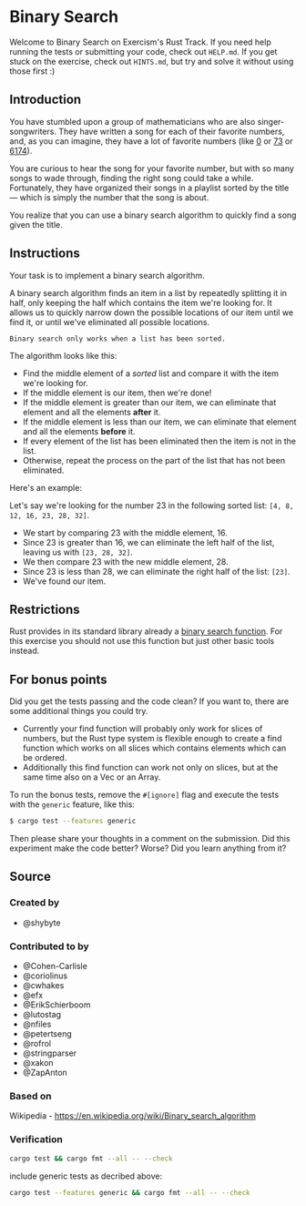 # Binary Search

Welcome to Binary Search on Exercism's Rust Track.
If you need help running the tests or submitting your code, check out `HELP.md`.
If you get stuck on the exercise, check out `HINTS.md`, but try and solve it without using those first :)

## Introduction

You have stumbled upon a group of mathematicians who are also singer-songwriters.
They have written a song for each of their favorite numbers, and, as you can imagine, they have a lot of favorite numbers (like [0][zero] or [73][seventy-three] or [6174][kaprekars-constant]).

You are curious to hear the song for your favorite number, but with so many songs to wade through, finding the right song could take a while.
Fortunately, they have organized their songs in a playlist sorted by the title — which is simply the number that the song is about.

You realize that you can use a binary search algorithm to quickly find a song given the title.

[zero]: https://en.wikipedia.org/wiki/0
[seventy-three]: https://en.wikipedia.org/wiki/73_(number)
[kaprekars-constant]: https://en.wikipedia.org/wiki/6174_(number)

## Instructions

Your task is to implement a binary search algorithm.

A binary search algorithm finds an item in a list by repeatedly splitting it in half, only keeping the half which contains the item we're looking for.
It allows us to quickly narrow down the possible locations of our item until we find it, or until we've eliminated all possible locations.

~~~~exercism/caution
Binary search only works when a list has been sorted.
~~~~

The algorithm looks like this:

- Find the middle element of a _sorted_ list and compare it with the item we're looking for.
- If the middle element is our item, then we're done!
- If the middle element is greater than our item, we can eliminate that element and all the elements **after** it.
- If the middle element is less than our item, we can eliminate that element and all the elements **before** it.
- If every element of the list has been eliminated then the item is not in the list.
- Otherwise, repeat the process on the part of the list that has not been eliminated.

Here's an example:

Let's say we're looking for the number 23 in the following sorted list: `[4, 8, 12, 16, 23, 28, 32]`.

- We start by comparing 23 with the middle element, 16.
- Since 23 is greater than 16, we can eliminate the left half of the list, leaving us with `[23, 28, 32]`.
- We then compare 23 with the new middle element, 28.
- Since 23 is less than 28, we can eliminate the right half of the list: `[23]`.
- We've found our item.

## Restrictions

Rust provides in its standard library already a
[binary search function](https://doc.rust-lang.org/std/primitive.slice.html#method.binary_search).
For this exercise you should not use this function but just other basic tools instead.

## For bonus points

Did you get the tests passing and the code clean? If you want to, there
are some additional things you could try.

- Currently your find function will probably only work for slices of numbers,
  but the Rust type system is flexible enough to create a find function which
  works on all slices which contains elements which can be ordered.
- Additionally this find function can work not only on slices, but at the
  same time also on a Vec or an Array.

To run the bonus tests, remove the `#[ignore]` flag and execute the tests with
the `generic` feature, like this:

```bash
$ cargo test --features generic
```

Then please share your thoughts in a comment on the submission. Did this
experiment make the code better? Worse? Did you learn anything from it?

## Source

### Created by

- @shybyte

### Contributed to by

- @Cohen-Carlisle
- @coriolinus
- @cwhakes
- @efx
- @ErikSchierboom
- @lutostag
- @nfiles
- @petertseng
- @rofrol
- @stringparser
- @xakon
- @ZapAnton

### Based on

Wikipedia - https://en.wikipedia.org/wiki/Binary_search_algorithm

### Verification

```sh
cargo test && cargo fmt --all -- --check
```

include generic tests as decribed above:

```sh
cargo test --features generic && cargo fmt --all -- --check
```
